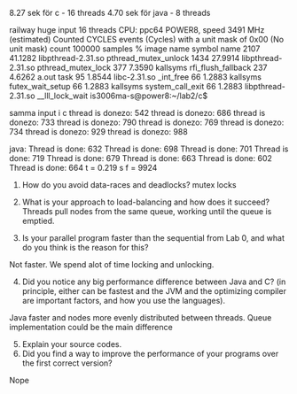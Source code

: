 8.27 sek för c - 16 threads
4.70 sek för java - 8 threads 


railway huge input 16 threads
CPU: ppc64 POWER8, speed 3491 MHz (estimated)
Counted CYCLES events (Cycles) with a unit mask of 0x00 (No unit mask) count 100000
samples  %        image name               symbol name
2107     41.1282  libpthread-2.31.so       pthread_mutex_unlock
1434     27.9914  libpthread-2.31.so       pthread_mutex_lock
377       7.3590  kallsyms                 rfi_flush_fallback
237       4.6262  a.out                    task
95        1.8544  libc-2.31.so             _int_free
66        1.2883  kallsyms                 futex_wait_setup
66        1.2883  kallsyms                 system_call_exit
66        1.2883  libpthread-2.31.so       __lll_lock_wait
is3006ma-s@power8:~/lab2/c$

samma input i c
thread is donezo: 542 
thread is donezo: 686 
thread is donezo: 733 
thread is donezo: 790 
thread is donezo: 769 
thread is donezo: 734 
thread is donezo: 929 
thread is donezo: 988 

java:
Thread is done: 632
Thread is done: 698
Thread is done: 701
Thread is done: 719
Thread is done: 679
Thread is done: 663
Thread is done: 602
Thread is done: 664
t = 0.219 s
f = 9924


1. How do you avoid data-races and deadlocks?
mutex locks


2. What is your approach to load-balancing and how does it succeed?
Threads pull nodes from the same queue, working until the queue is emptied. 


3. Is your parallel program faster than the sequential from Lab 0, and what
do you think is the reason for this?

Not faster. We spend alot of time locking and unlocking. 


4. Did you notice any big performance difference between Java and C? (in
principle, either can be fastest and the JVM and the optimizing compiler
are important factors, and how you use the languages).

Java faster and nodes more evenly distributed between threads. Queue implementation could be the main difference

5. Explain your source codes.
6. Did you find a way to improve the performance of your programs over the
first correct version?

Nope
